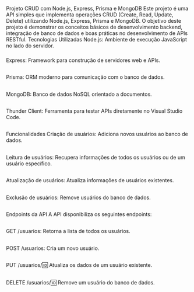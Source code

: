 Projeto CRUD com Node.js, Express, Prisma e MongoDB
Este projeto é uma API simples que implementa operações CRUD (Create, Read, Update, Delete) utilizando Node.js, Express, Prisma e MongoDB. O objetivo deste projeto é demonstrar os conceitos básicos de desenvolvimento backend, integração de banco de dados e boas práticas no desenvolvimento de APIs RESTful.
Tecnologias Utilizadas
Node.js: Ambiente de execução JavaScript no lado do servidor.
###
Express: Framework para construção de servidores web e APIs.
##
Prisma: ORM moderno para comunicação com o banco de dados.
##
MongoDB: Banco de dados NoSQL orientado a documentos.
##
Thunder Client: Ferramenta para testar APIs diretamente no Visual Studio Code.
##
Funcionalidades
Criação de usuários: Adiciona novos usuários ao banco de dados.
##
Leitura de usuários: Recupera informações de todos os usuários ou de um usuário específico.
##
Atualização de usuários: Atualiza informações de usuários existentes.
##
Exclusão de usuários: Remove usuários do banco de dados.
##
Endpoints da API
A API disponibiliza os seguintes endpoints:
##
GET /usuarios: Retorna a lista de todos os usuários.
##
POST /usuarios: Cria um novo usuário.
##
PUT /usuarios/:id: Atualiza os dados de um usuário existente.
##
DELETE /usuarios/:id: Remove um usuário do banco de dados.
